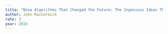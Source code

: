 ```yaml
---
title: "Nine Algorithms That Changed the Future: The Ingenious Ideas That Drive Today’s Computers"
author: John MacCormick
rate: 3
year: 2016
---
```

